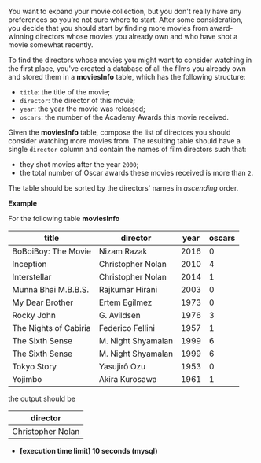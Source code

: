 
You want to expand your movie collection, but you don't really have any preferences so you're not sure where to start. After some consideration, you decide that you should start by finding more movies from award-winning directors whose movies you already own and who have shot a movie somewhat recently.

To find the directors whose movies you might want to consider watching in the first place, you've created a database of all the films you already own and stored them in a  **moviesInfo**  table, which has the following structure:

-   `title`: the title of the movie;
-   `director`: the director of this movie;
-   `year`: the year the movie was released;
-   `oscars`: the number of the Academy Awards this movie received.

Given the  **moviesInfo**  table, compose the list of directors you should consider watching more movies from. The resulting table should have a single  `director`  column and contain the names of film directors such that:

-   they shot movies after the year  `2000`;
-   the total number of Oscar awards these movies received is more than  `2`.

The table should be sorted by the directors' names in  _ascending_  order.

**Example**

For the following table  **moviesInfo**

| title                 | director           | year | oscars |
|-----------------------|--------------------|------|--------|
| BoBoiBoy: The Movie   | Nizam Razak        | 2016 | 0      |
| Inception             | Christopher Nolan  | 2010 | 4      |
| Interstellar          | Christopher Nolan  | 2014 | 1      |
| Munna Bhai M.B.B.S.   | Rajkumar Hirani    | 2003 | 0      |
| My Dear Brother       | Ertem Egilmez      | 1973 | 0      |
| Rocky John            | G. Avildsen        | 1976 | 3      |
| The Nights of Cabiria | Federico Fellini   | 1957 | 1      |
| The Sixth Sense       | M. Night Shyamalan | 1999 | 6      |
| The Sixth Sense       | M. Night Shyamalan | 1999 | 6      |
| Tokyo Story           | Yasujirô Ozu       | 1953 | 0      |
| Yojimbo               | Akira Kurosawa     | 1961 | 1      |

the output should be

| director          |
|-------------------|
| Christopher Nolan |

-   **[execution time limit] 10 seconds (mysql)**